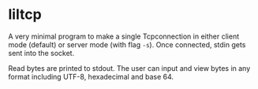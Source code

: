 # liltcp
A very minimal program to make a single Tcpconnection in either client mode (default) or server mode (with flag `-s`).
Once connected, stdin gets sent into the socket.

Read bytes are printed to stdout. The user can input and view bytes in any format including UTF-8, hexadecimal and base 64.
